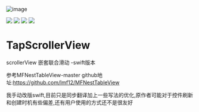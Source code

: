 ![image](http://paxdlrdk7.bkt.clouddn.com/name3.png)


![](https://img.shields.io/badge/platform-iOS-red.svg) ![](https://img.shields.io/badge/language-Objective--C-orange.svg) ![](https://img.shields.io/cocoapods/v/YNPageViewController.svg?style=flat)
![](https://img.shields.io/badge/license-MIT%20License-brightgreen.svg)
# TapScrollerView
scrollerView 嵌套联合滑动 -swift版本

参考MFNestTableView-master github地址:https://github.com/lmf12/MFNestTableView

我手动改版swift,目前只是同步翻译加上一些写法的优化,原作者可能对于控件刷新和创建时机有些偏差,还有用户使用的方式还不是很友好

